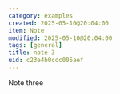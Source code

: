 ```yaml
---
category: examples
created: 2025-05-10@20:04:00
item: Note
modified: 2025-05-10@20:04:00
tags: [general]
title: note 3
uid: c23e4b0ccc005aef
---
```


Note three
